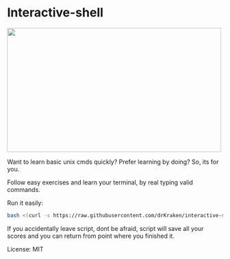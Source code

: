 # Interactive-shell

<img src='' width='500' height='290'/>

Want to learn basic unix cmds quickly? Prefer learning by doing? So, its for you.

Follow easy exercises and learn your terminal, by real typing valid commands.

Run it easily:

```bash
bash <(curl -s https://raw.githubusercontent.com/drKraken/interactive-shell/master/interactive.sh)
```
If you accidentally leave script, dont be afraid, script will save all your scores and you can return from point where you finished it.

License: MIT
